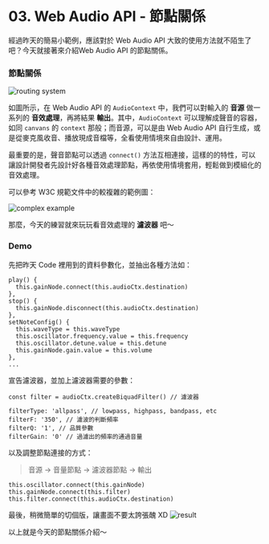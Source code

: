 # 03. Web Audio API - 節點關係

經過昨天的簡易小範例，應該對於 Web Audio API 大致的使用方法就不陌生了吧？今天就接著來介紹Web Audio API 的節點關係。

### 節點關係

![routing system](https://i.imgur.com/qalUCVi.png)

如圖所示，在 Web Audio API 的 `AudioContext` 中，我們可以對輸入的 **音源** 做一系列的 **音效處理**，再將結果 **輸出**。其中，`AudioContext` 可以理解成聲音的容器，如同 `canvans` 的 `context` 那般；而音源，可以是由 Web Audio API 自行生成，或是從麥克風收音、播放現成音檔等，全看使用情境來自由設計、運用。

最重要的是，聲音節點可以透過 `connect()` 方法互相連接，這樣的的特性，可以讓設計開發者先設計好各種音效處理節點，再依使用情境套用，輕鬆做到模組化的音效處理。

可以參考 W3C 規範文件中的較複雜的範例圖：

![complex example](https://i.imgur.com/JJ2T6FS.png)

那麼，今天的練習就來玩玩看音效處理的 **濾波器** 吧～

### Demo

先把昨天 Code 裡用到的資料參數化，並抽出各種方法如：
```javascript=118
play() {
  this.gainNode.connect(this.audioCtx.destination)
},
stop() {
  this.gainNode.disconnect(this.audioCtx.destination)
},
setNoteConfig() {
  this.waveType = this.waveType
  this.oscillator.frequency.value = this.frequency
  this.oscillator.detune.value = this.detune
  this.gainNode.gain.value = this.volume
},
...
```
宣告濾波器，並加上濾波器需要的參數：
```javascript=72
const filter = audioCtx.createBiquadFilter() // 濾波器
```
```javascript=83
filterType: 'allpass', // lowpass, highpass, bandpass, etc
filterF: '350', // 濾波的判斷頻率
filterQ: '1', // 品質參數
filterGain: '0' // 過濾出的頻率的通過音量
```

以及調整節點連接的方式：
>音源 -> 音量節點 -> 濾波器節點 -> 輸出
```javascript=133
this.oscillator.connect(this.gainNode)
this.gainNode.connect(this.filter)
this.filter.connect(this.audioCtx.destination)
```

最後，稍微簡單的切個版，讓畫面不要太誇張醜 XD
![result](https://i.imgur.com/JbXfleL.jpg)

以上就是今天的節點關係介紹～
